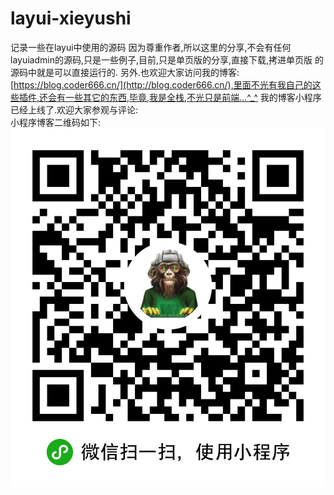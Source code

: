 # layui-xieyushi
记录一些在layui中使用的源码
因为尊重作者,所以这里的分享,不会有任何layuiadmin的源码,只是一些例子,目前,只是单页版的分享,直接下载,拷进单页版 的源码中就是可以直接运行的.
另外.也欢迎大家访问我的博客:[https://blog.coder666.cn/](http://blog.coder666.cn/),里面不光有我自己的这些插件,还会有一些其它的东西,毕竟,我是全栈,不光只是前端...^_^
我的博客小程序已经上线了.欢迎大家参观与评论:  
小程序博客二维码如下:  
![image](https://raw.githubusercontent.com/xieyushi/blog/master/blogimg/miniapp.jpg)
